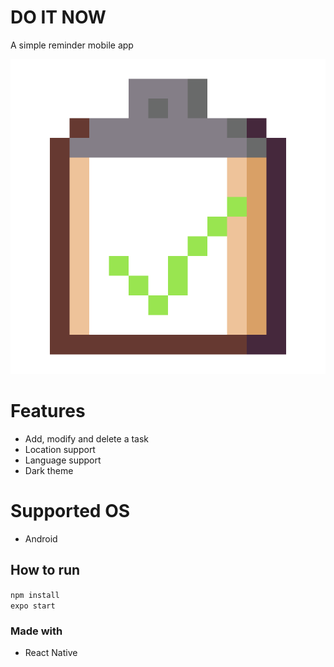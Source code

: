 # DO IT NOW
A simple reminder mobile app

![Logo](./assets/images/icon_1024.png)

# Features
+ Add, modify and delete a task
+ Location support
+ Language support
+ Dark theme

# Supported OS
+ Android

## How to run
`npm install`\
`expo start`

### Made with
+ React Native